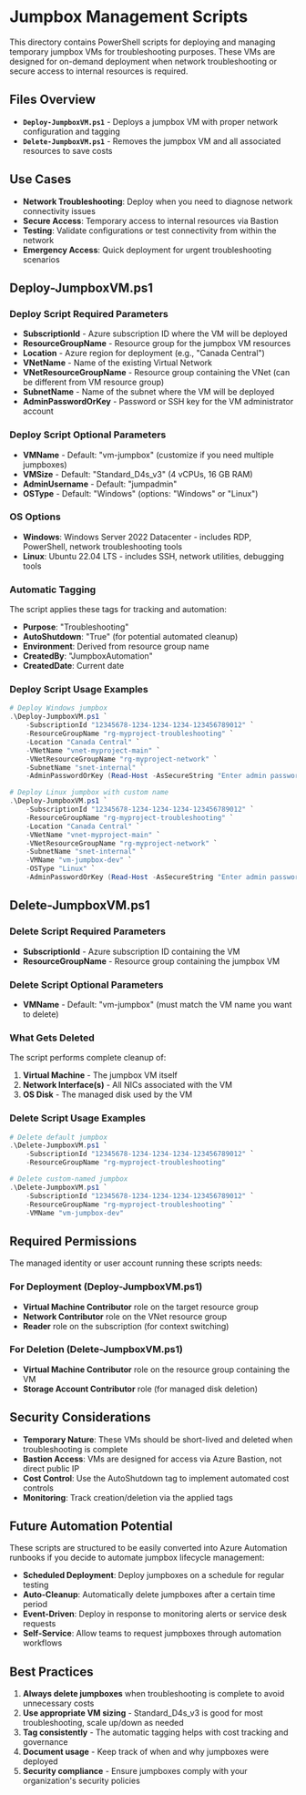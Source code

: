 # Jumpbox Management Scripts

This directory contains PowerShell scripts for deploying and managing temporary jumpbox VMs for troubleshooting purposes. These VMs are designed for on-demand deployment when network troubleshooting or secure access to internal resources is required.

## Files Overview

- **`Deploy-JumpboxVM.ps1`** - Deploys a jumpbox VM with proper network configuration and tagging
- **`Delete-JumpboxVM.ps1`** - Removes the jumpbox VM and all associated resources to save costs

## Use Cases

- **Network Troubleshooting**: Deploy when you need to diagnose network connectivity issues
- **Secure Access**: Temporary access to internal resources via Bastion
- **Testing**: Validate configurations or test connectivity from within the network
- **Emergency Access**: Quick deployment for urgent troubleshooting scenarios

## Deploy-JumpboxVM.ps1

### Deploy Script Required Parameters

- **SubscriptionId** - Azure subscription ID where the VM will be deployed
- **ResourceGroupName** - Resource group for the jumpbox VM resources
- **Location** - Azure region for deployment (e.g., "Canada Central")
- **VNetName** - Name of the existing Virtual Network
- **VNetResourceGroupName** - Resource group containing the VNet (can be different from VM resource group)
- **SubnetName** - Name of the subnet where the VM will be deployed
- **AdminPasswordOrKey** - Password or SSH key for the VM administrator account

### Deploy Script Optional Parameters

- **VMName** - Default: "vm-jumpbox" (customize if you need multiple jumpboxes)
- **VMSize** - Default: "Standard_D4s_v3" (4 vCPUs, 16 GB RAM)
- **AdminUsername** - Default: "jumpadmin"
- **OSType** - Default: "Windows" (options: "Windows" or "Linux")

### OS Options

- **Windows**: Windows Server 2022 Datacenter - includes RDP, PowerShell, network troubleshooting tools
- **Linux**: Ubuntu 22.04 LTS - includes SSH, network utilities, debugging tools

### Automatic Tagging

The script applies these tags for tracking and automation:

- **Purpose**: "Troubleshooting"
- **AutoShutdown**: "True" (for potential automated cleanup)
- **Environment**: Derived from resource group name
- **CreatedBy**: "JumpboxAutomation"
- **CreatedDate**: Current date

### Deploy Script Usage Examples

```powershell
# Deploy Windows jumpbox
.\Deploy-JumpboxVM.ps1 `
    -SubscriptionId "12345678-1234-1234-1234-123456789012" `
    -ResourceGroupName "rg-myproject-troubleshooting" `
    -Location "Canada Central" `
    -VNetName "vnet-myproject-main" `
    -VNetResourceGroupName "rg-myproject-network" `
    -SubnetName "snet-internal" `
    -AdminPasswordOrKey (Read-Host -AsSecureString "Enter admin password")

# Deploy Linux jumpbox with custom name
.\Deploy-JumpboxVM.ps1 `
    -SubscriptionId "12345678-1234-1234-1234-123456789012" `
    -ResourceGroupName "rg-myproject-troubleshooting" `
    -Location "Canada Central" `
    -VNetName "vnet-myproject-main" `
    -VNetResourceGroupName "rg-myproject-network" `
    -SubnetName "snet-internal" `
    -VMName "vm-jumpbox-dev" `
    -OSType "Linux" `
    -AdminPasswordOrKey (Read-Host -AsSecureString "Enter admin password")
```

## Delete-JumpboxVM.ps1

### Delete Script Required Parameters

- **SubscriptionId** - Azure subscription ID containing the VM
- **ResourceGroupName** - Resource group containing the jumpbox VM

### Delete Script Optional Parameters

- **VMName** - Default: "vm-jumpbox" (must match the VM name you want to delete)

### What Gets Deleted

The script performs complete cleanup of:

1. **Virtual Machine** - The jumpbox VM itself
2. **Network Interface(s)** - All NICs associated with the VM
3. **OS Disk** - The managed disk used by the VM

### Delete Script Usage Examples

```powershell
# Delete default jumpbox
.\Delete-JumpboxVM.ps1 `
    -SubscriptionId "12345678-1234-1234-1234-123456789012" `
    -ResourceGroupName "rg-myproject-troubleshooting"

# Delete custom-named jumpbox
.\Delete-JumpboxVM.ps1 `
    -SubscriptionId "12345678-1234-1234-1234-123456789012" `
    -ResourceGroupName "rg-myproject-troubleshooting" `
    -VMName "vm-jumpbox-dev"
```

## Required Permissions

The managed identity or user account running these scripts needs:

### For Deployment (Deploy-JumpboxVM.ps1)

- **Virtual Machine Contributor** role on the target resource group
- **Network Contributor** role on the VNet resource group
- **Reader** role on the subscription (for context switching)

### For Deletion (Delete-JumpboxVM.ps1)

- **Virtual Machine Contributor** role on the resource group containing the VM
- **Storage Account Contributor** role (for managed disk deletion)

## Security Considerations

- **Temporary Nature**: These VMs should be short-lived and deleted when troubleshooting is complete
- **Bastion Access**: VMs are designed for access via Azure Bastion, not direct public IP
- **Cost Control**: Use the AutoShutdown tag to implement automated cost controls
- **Monitoring**: Track creation/deletion via the applied tags

## Future Automation Potential

These scripts are structured to be easily converted into Azure Automation runbooks if you decide to automate jumpbox lifecycle management:

- **Scheduled Deployment**: Deploy jumpboxes on a schedule for regular testing
- **Auto-Cleanup**: Automatically delete jumpboxes after a certain time period
- **Event-Driven**: Deploy in response to monitoring alerts or service desk requests
- **Self-Service**: Allow teams to request jumpboxes through automation workflows

## Best Practices

1. **Always delete jumpboxes** when troubleshooting is complete to avoid unnecessary costs
2. **Use appropriate VM sizing** - Standard_D4s_v3 is good for most troubleshooting, scale up/down as needed
3. **Tag consistently** - The automatic tagging helps with cost tracking and governance
4. **Document usage** - Keep track of when and why jumpboxes were deployed
5. **Security compliance** - Ensure jumpboxes comply with your organization's security policies
